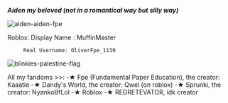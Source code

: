 ***Aiden my beloved (not in a romantical way but silly way)***

![aiden-aiden-fpe](https://github.com/user-attachments/assets/2bbef814-3fae-415f-b04d-314146bf3f1a)

Roblox: 
Display Name : MuffinMaster
         
         Real Username: OliverFpe_1139



![blinkies-palestine-flag](https://github.com/user-attachments/assets/21003ec6-23ec-43b3-8532-1dcec2caa702)

All my fandoms >>:
-★ Fpe (Fundamental Paper Education), the creator: Kaaatie
-★ Dandy's World, the creator: Qwel (on roblox)
-★ Sprunki, the creator: NyankoBfLol
-★ Roblox
-★ REGRETEVATOR, idk creator
